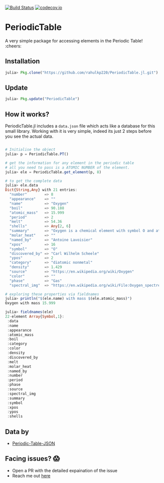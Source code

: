 [![Build Status](https://travis-ci.org/rahulkp220/PeriodicTable.jl.svg?branch=master)](https://travis-ci.org/rahulkp220/PeriodicTable.jl)
[![codecov.io](http://codecov.io/github/rahulkp220/PeriodicTable.jl/coverage.svg?branch=master)](http://codecov.io/github/rahulkp220/PeriodicTable.jl?branch=master)

# PeriodicTable
A very simple package for accessing elements in the Periodic Table! :cheers:

## Installation
```julia
julia> Pkg.clone("https://github.com/rahulkp220/PeriodicTable.jl.git")
```

## Update
```julia
julia> Pkg.update("PeriodicTable")
```

## How it works?
PeriodicTable.jl includes a `data.json` file which acts like a database for this small library.
Working with it is very simple, indeed its just 2 steps before you see the actual data.

```julia

# Initialise the object
julia> p = PeriodicTable.PT()

# get the information for any element in the periodic table
# all you need to pass is a ATOMIC NUMBER of the element.
julia> ele = PeriodicTable.get_element(p, 8)

# to get the complete data
julia> ele.data
Dict{String,Any} with 21 entries:
  "number"        => 8
  "appearance"    => ""
  "name"          => "Oxygen"
  "boil"          => 90.188
  "atomic_mass"   => 15.999
  "period"        => 2
  "melt"          => 54.36
  "shells"        => Any[2, 6]
  "summary"       => "Oxygen is a chemical element with symbol O and atomic number 8. It is a member of the chalcogen group on the periodic …
  "molar_heat"    => ""
  "named_by"      => "Antoine Lavoisier"
  "xpos"          => 16
  "symbol"        => "O"
  "discovered_by" => "Carl Wilhelm Scheele"
  "ypos"          => 2
  "category"      => "diatomic nonmetal"
  "density"       => 1.429
  "source"        => "https://en.wikipedia.org/wiki/Oxygen"
  "color"         => ""
  "phase"         => "Gas"
  "spectral_img"  => "https://en.wikipedia.org/wiki/File:Oxygen_spectre.jpg"

# exploring these properties via fieldnames
julia> println("$(ele.name) with mass $(ele.atomic_mass)")
Oxygen with mass 15.999

julia> fieldnames(ele)
22-element Array{Symbol,1}:
 :data         
 :name         
 :appearance   
 :atomic_mass  
 :boil         
 :category     
 :color        
 :density      
 :discovered_by
 :melt         
 :molar_heat   
 :named_by     
 :number       
 :period       
 :phase        
 :source       
 :spectral_img 
 :summary      
 :symbol       
 :xpos         
 :ypos         
 :shells 

```

## Data by
* [Periodic-Table-JSON](https://github.com/Bowserinator/Periodic-Table-JSON)

## Facing issues? :scream:
* Open a PR with the detailed expaination of the issue
* Reach me out [here](https://www.rahullakhanpal.in)